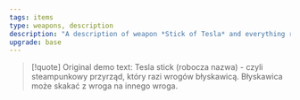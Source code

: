 ```yaml
---
tags: items
type: weapons, description
description: "A description of weapon *Stick of Tesla* and everything related to it."
upgrade: base
---
```


>[!quote] Original demo text:
>Tesla stick (robocza nazwa) - czyli steampunkowy przyrząd, który razi wrogów błyskawicą. Błyskawica może skakać z wroga na innego wroga.